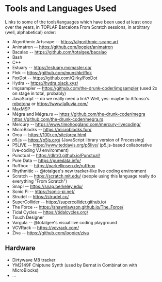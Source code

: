 # Tools and Languages Used

Links to some of the tools/languages which have been used at least once over the years, in TOPLAP Barcelona From Scratch sessions, in arbitrary (well, alphabetical) order:

- Algorithmic Artscape -- https://algorithmic-scape.art
- Animatron -- https://github.com/loopier/animatron
- Bacalao -- https://github.com/totalgee/bacalao
- Bash 
- C++ 
- Estuary -- https://estuary.mcmaster.ca/
- Flok -- https://github.com/munshkr/flok
- FoxDot -- https://github.com/Qirky/FoxDot
- Hydra -- https://hydra.ojack.xyz/
- imgsampler -- https://github.com/the-drunk-coder/imgsampler (used 2x on stage in total, probably)
- JavaScript -- do we really need a link? Well, yes: maybe to Alfonso's [robotona](https://www.lalluvia.com/robotona/) or https://www.lalluvia.com/
- MaxMSP 
- Mégra and Mégra.rs -- https://github.com/the-drunk-coder/megra https://github.com/the-drunk-coder/megra.rs
- Mercury -- https://www.timohoogland.com/mercury-livecoding/
- MicroBlocks -- https://microblocks.fun/
- Orca -- https://100r.co/site/orca.html
- p5.js -- https://p5js.org/ (JavaScript library version of Processing) 
- P5LIVE -- https://www.teddavis.org/p5live/ (p5.js-based collaborative live-coding VJ environment)
- Punctual -- https://dktr0.github.io/Punctual/
- Pure Data -- https://puredata.info/
- Ruffbox -- https://parkellipsen.de/ruffbox
- Rhythmitic -- @totalgee's new tracker-like live coding environment
- Scratch -- https://scratch.mit.edu/ (people using this language really do everything "From Scratch")
- Snap! -- https://snap.berkeley.edu/
- Sonic Pi -- https://sonic-pi.net/
- Strudel -- https://strudel.cc/
- SuperCollider -- https://supercollider.github.io/
- The Force -- https://shawnlawson.github.io/The_Force/
- Tidal Cycles -- https://tidalcycles.org/
- Touch Designer
- Vargula -- @totalgee's visual live coding playground
- VCVRack -- https://vcvrack.com/
- Živa -- https://github.com/loopier/ziva

## Hardware

- Dirtywave M8 tracker
- YM2149F Chiptune Synth (used by Bernat in Combination with MicroBlocks)
- ...
